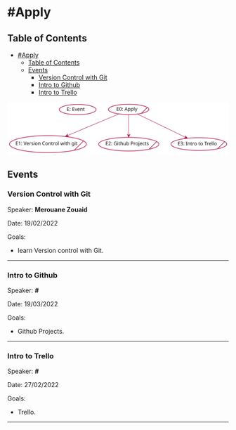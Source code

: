 # #Apply

## Table of Contents
- [#Apply](#apply)
  - [Table of Contents](#table-of-contents)
  - [Events](#events)
    - [Version Control with Git](#version-control-with-git)
    - [Intro to Github](#intro-to-github)
    - [Intro to Trello](#intro-to-trello)

![apply](../out/puml/apply_roadmap/Apply.svg)

## Events
### Version Control with Git 


Speaker: **Merouane Zouaid** 

Date: 19/02/2022 

Goals: 

  - learn Version control with Git.

---
### Intro to Github


Speaker: **#** 

Date: 19/03/2022 

Goals: 

  - Github Projects.

---

### Intro to Trello


Speaker: **#** 

Date: 27/02/2022 

Goals: 

  - Trello.

---
